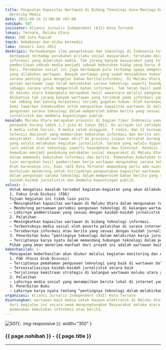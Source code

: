 ```yaml
---
title: Penguatan Kapasitas Wartawan di Bidang Teknologi Guna Menjaga Kebebasan dan
  Beretika Media
date: 2011-09-16 11:08:00 +07:00
nohibah: 507
inisiator: Aliansi Jurnalis Independent (AJI) Kota Ternate
lokasi: Ternate, Maluku Utara
dana: 200 Juta Rupiah
topik: Kebebasan dan etika bermedia
lama: Januari-Juni 2011
deskripsi: Perkembangan ilmu pengetahuan dan teknologi di Indonesia terlihat sangat
  berdampak terhadap perubahan prilaku sosial masyarakat, terutama dalam mengkomsumsi
  informasi yang diberikan media. Tak jarang banyak masyarakat yang telah menjadikan
  pemberitaan sebuah media menjadi sebuah kebutuhan hidup yang harus dipenuhi setiap
  hari. Perubahan sosial ini juga berdampak pula terhadap upaya memperoleh bahan informasi
  yang dilakukan wartawan. Banyak wartawan yang sudah menjadikan teknologi sebagai
  sarana penting guna mengejar bahan berita/informasi. Di Maluku Utara, hampir 100
  persen wartawan juga telah menjadikan sarana teknologi seperti heandphone, dan Internet
  sebagai sarana untuk memperoleh bahan informasi. Tak heran hasil pemberitaan wartawan
  di maluku utara kadangkala merupakan hasil wawancara melalui pengunaan sarana tersebut.
  Akibatnya tak jarang banyak wartawan yang terjebak pada informasi yang bersifat
  tak imbang dan bohong berpotensi terjadi gugatan hukum. Oleh karenanya Program yang
  kami tawarkan dimaksudkan untuk menguatkan kapasitas wartawan di maluku utara dalam
  pengunaan sarana teknologi dalam memperoleh bahan berita yang sesuai dengn kaidah-kaidah
  jurnalistik dan membela kepentingan publik.
masalah: Maluku Utara merupakan provinsi di bagian timur Indonesia yang memiliki jumlah
  penduduk kurang lebih 1,7 juta di tahun 2011. Di wilayah ini setidaknya terdapat
  6 media cetak harian, 8 media cetak mingguan, 7 radio, dan 12 koresponden media
  televisi Nasional yang memberikan kebutuhan informasi dan berita setiap hari kepada
  masyarakat. Jumlah wartawan aktif di provinsi inipun tercatat kurang lebih 150 orang
  yang selalu melakukan kegiatan jurnalistik. Sarana yang selalu digunakan pun tidak
  lain adalah alat teknologi seperti heandphone dan Internet. Kondisi inilah yang
  kemudian menjadi pendukung perubahan sosial masyarakat di Maluku Utara terutama
  dalam memenuhi kebutuhan informasi dan berita. Pemenuhan kebutuhan tersebut tidak
  lain merupakan hasil pemberitaan kerja wartawan mengunakan sarana teknologi itu.
  Oleh karenanya itu, kami (AJI Kota Ternate) memandang perlu ada suatu kegiatan yang
  bertujuan mendorong untuk tercipatnya penguatakan kapasitas wartawan di maluku utara
  dalam pengunaan sarana teknologi dalam memperoleh bahan berita yang sesuai dengn
  kaidah-kaidah jurnalistik dan membela kepentingan publik.
solusi: |-
  Untuk mengatasi masalah tersebut kegiatan-kegiatan yang akan dilakukan di antaranya adalah:
  1. Fokus Grub Diskusi (FDG)
  Tujuan kegiatan ini tidak lain yaitu
  – Meningkatkan kapasitas wartawan di Maluku Utara dalam mengunakan teknologi guna pemenuhan kebutuhan informasi dan berita kepada publik sesuai dengan kaidah kaidah jurnalistik.
  – Mendorong persamaan persebsi pengunaan teknologi di kalangan wartawan yang berbasis kepentingan publik, keseimbangan dan kebenaran.
  – Lahirnya pemberitaaan yang sesuai dengan kaidah-kaidah jurnalistik
  2. Pelatihan
  – Meningkatkan kapasitas wartawan di bidang teknologi informasi.
  – Terbentuknya media sosial oleh peserta pelatihan di sarana internet.
  – Tersebarnya informasi atau berita yang sesuai dengan kaidah jurnalistik.
  3. Penerbitan buku “pentingnya teknologi dalam melahirkan karya jurnalistik yang seimbang dan sehat”.
  – Terciptanya karya nyata dalam memandang hubungan teknologi dalam pemenuhan kebutuhan informasi atau berita untuk publik
  Pihak yang akan menerima manfaat dari proyek ini adalah wartawan baik media cetak maupun elektronik di Maluku Utara. Namun output/hasil dari kegiatan ini secara umum mengungtungkan Masyarakat maluku utara terutama dalam pemenuhan kebutuhan informasi atau berita.
keberhasilan: |-
  Pencapaian keberhasilan akan diukur melalui kegiatan monitoring dan evaluasi setiap pelaksanaan kegiatan dengan melibatkan secara langsung tim kerja dan peserta kegiatan.
  1. FGD (Focus Grub Discusi)
  – Terciptanya pemahaman pengunaan teknologi yang baik di wartawan dalam pemenuhan kebutuhan informasi atau berita untuk publik.
  – Tersosialiasinya kaidah-kaidah jurnalistik secara baik
  – Terjalinnya kemitraan strategis di kalangan wartawan maluku utara yang membela kepentingan publik.
  2. Pelatihan
  – Lahirnya media sosial yang menampilkan berita lokal di internet yang merupakan hasil karya wartawa.
  3. Penerbitan Buku
  – Lahirnya karya nyata tentang “pentingnya teknologi dalam melahirkan karya jurnalistik yang seimbang dan sehat”.
organisasi: Aliansi Jurnalis Independent (AJI) Kota Ternate
diuntungkan: wartawan baik media cetak maupun elektronik di Maluku Utara. Namun Output/hasil
  dari kegiatan ini secara umum mengungtungkan Masyarakat maluku utara terutama dalam
  pemenuhan kebutuhan informasi atau berita.
---
```


![507](/static/img/hibahcmb/507.png){: .img-responsive }{: width="350" }

### {{ page.nohibah }} - {{ page.title }}

---
